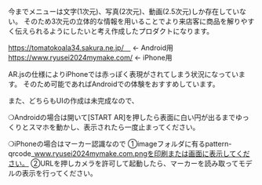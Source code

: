 今までメニューは文字(1次元)、写真(2次元)、動画(2.5次元)しか存在していない。
そのため3次元の立体的な情報を用いることでより来店客に商品を解りやすく伝えられるようにしたいと考え作成したプロダクトになります。

https://tomatokoala34.sakura.ne.jp/　
← Android用
https://www.ryusei2024mymake.com/
← iPhone用

AR.jsの仕様によりiPhoneでは赤っぽく表現がされてしまう状況になっています。
そのため可能であればAndroidでの体験をおすすめしています。

また、どちらもUIの作成は未完成なので、

❍Androidの場合は開いて[START AR]を押したら表面に白い円が出るまでゆっくりとスマホを動かし、表示されたら一度止まってください。

❍iPhoneの場合はマーカー認識なので
    ①imageフォルダに有るpattern-qrcode_www.ryusei2024mymake.com.pngを印刷または画面に表示してください。
    ②URLを押しカメラを許可して起動したら、マーカーを読み取ってモデルの表示を行ってください。
